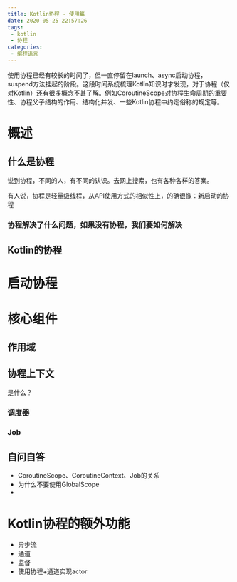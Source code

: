 ```yaml
---
title: Kotlin协程 - 使用篇
date: 2020-05-25 22:57:26
tags:
 - kotlin
 - 协程
categories:
 - 编程语言
---
```


使用协程已经有较长的时间了，但一直停留在launch、async启动协程，suspend方法挂起的阶段。这段时间系统梳理Kotlin知识时才发现，对于协程（仅对Kotlin）还有很多概念不甚了解。例如CoroutineScope对协程生命周期的重要性、协程父子结构的作用、结构化并发、一些Kotlin协程中约定俗称的规定等。

# 概述

## 什么是协程

说到协程，不同的人，有不同的认识。去网上搜索，也有各种各样的答案。

有人说，协程是轻量级线程，从API使用方式的相似性上，的确很像：新启动的协程

### 协程解决了什么问题，如果没有协程，我们要如何解决



## Kotlin的协程



# 启动协程



# 核心组件

## 作用域



## 协程上下文

是什么？

### 调度器



### Job



## 自问自答

- CoroutineScope、CoroutineContext、Job的关系
- 为什么不要使用GlobalScope
- 



# Kotlin协程的额外功能

- 异步流
- 通道
- 监督
- 使用协程+通道实现actor





